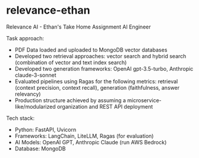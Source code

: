 # relevance-ethan

Relevance AI - Ethan's Take Home Assignment AI Engineer 

Task approach:
- PDF Data loaded and uploaded to MongoDB vector databases
- Developed two retrieval approaches: vector search and hybrid search (combination of vector and text index search)
- Developed two generation frameworks: OpenAI gpt-3.5-turbo, Anthropic claude-3-sonnet 
- Evaluated pipelines using Ragas for the following metrics: retrieval (context precision, context recall), generation (faithfulness, answer relevancy)
- Production structure achieved by assuming a microservice-like/modularized organization and REST API deployment

Tech stack:
- Python: FastAPI, Uvicorn
- Frameworks: LangChain, LiteLLM, Ragas (for evaluation)
- AI Models: OpenAI GPT, Anthropic Claude (run AWS Bedrock)
- Database: MongoDB

